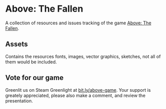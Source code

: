 # Above: The Fallen

A collection of resources and issues tracking of the game [Above: The Fallen](https://twitter.com/AboveFallenGame).

## Assets

Contains the resources fonts, images, vector graphics, sketches, not all of them would be included.

## Vote for our game

Greenlit us on Steam Greenlight at [bit.ly/above-game](bit.ly/above-game).
Your support is greately appreciated, please also make a comment, and review the presentation.